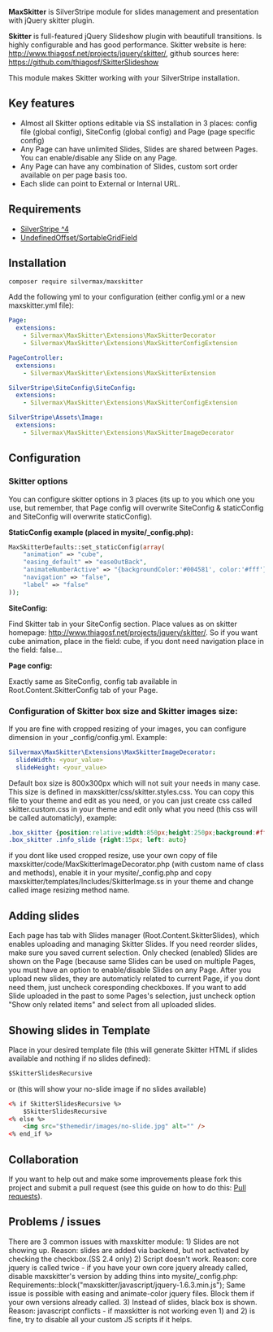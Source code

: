 **MaxSkitter** is SilverStripe module for slides management and presentation with jQuery skitter plugin.

**Skitter** is full-featured jQuery Slideshow plugin with beautifull transitions. Is highly configurable and has good performance. Skitter website is here: http://www.thiagosf.net/projects/jquery/skitter/, github sources here: https://github.com/thiagosf/SkitterSlideshow

This module makes Skitter working with your SilverStripe installation.

## Key features

* Almost all Skitter options editable via SS installation in 3 places: config file (global config), SiteConfig (global config) and Page (page specific config)
* Any Page can have unlimited Slides, Slides are shared between Pages. You can enable/disable any Slide on any Page.
* Any Page can have any combination of Slides, custom sort order available on per page basis too.
* Each slide can point to External or Internal URL.

## Requirements

- [SilverStripe ^4](https://www.silverstripe.org/download/)
- [UndefinedOffset/SortableGridField](https://github.com/UndefinedOffset/SortableGridField)

## Installation

`composer require silvermax/maxskitter`

Add the following yml to your configuration (either config.yml or a new maxskitter.yml file):

```yml
Page:
  extensions:
    - Silvermax\MaxSkitter\Extensions\MaxSkitterDecorator
    - Silvermax\MaxSkitter\Extensions\MaxSkitterConfigExtension

PageController:
  extensions:
    - Silvermax\MaxSkitter\Extensions\MaxSkitterExtension

SilverStripe\SiteConfig\SiteConfig:
  extensions:
    - Silvermax\MaxSkitter\Extensions\MaxSkitterConfigExtension

SilverStripe\Assets\Image:
  extensions:
    - Silvermax\MaxSkitter\Extensions\MaxSkitterImageDecorator
```

## Configuration
### Skitter options

You can configure skitter options in 3 places (its up to you which one you use, but remember, that Page config will overwrite SiteConfig & staticConfig and SiteConfig will overwrite staticConfig).

**StaticConfig example (placed in mysite/_config.php):**

```php
MaxSkitterDefaults::set_staticConfig(array(
    "animation" => "cube",
    "easing_default" => "easeOutBack",
    "animateNumberActive" => "{backgroundColor:'#004581', color:'#fff'}",
    "navigation" => "false",
    "label" => "false"
));
```

**SiteConfig:**

Find Skitter tab in your SiteConfig section. Place values as on skitter homepage: http://www.thiagosf.net/projects/jquery/skitter/. So if you want cube animation, place in the field: cube, if you dont need navigation place in the field: false...

**Page config:**

Exactly same as SiteConfig, config tab available in Root.Content.SkitterConfig tab of your Page.

### Configuration of Skitter box size and Skitter images size:

If you are fine with cropped resizing of your images, you can configure dimension in your _config/config.yml. Example:

```yml
Silvermax\MaxSkitter\Extensions\MaxSkitterImageDecorator:
  slideWidth: <your_value>
  slideHeight: <your_value>
```

Default box size is 800x300px which will not suit your needs in many case. This size is defined in maxskitter/css/skitter.styles.css. You can copy this file to your theme and edit as you need, or you can just create css called skitter.custom.css in your theme and edit only what you need (this css will be called automaticly), example:

```css
.box_skitter {position:relative;width:850px;height:250px;background:#fff;}
.box_skitter .info_slide {right:15px; left: auto}
```

if you dont like used cropped resize, use your own copy of file maxskitter/code/MaxSkitterImageDecorator.php (with custom name of class and methods), enable it in your mysite/_config.php and copy  maxskitter/templates/Includes/SkitterImage.ss in your theme and change called image resizing method name.

## Adding slides

Each page has tab with Slides manager (Root.Content.SkitterSlides), which enables uploading and managing Skitter Slides. If you need reorder slides, make sure you saved current selection. Only checked (enabled) Slides are shown on the Page (because same Slides can be used on multiple Pages, you must have an option to enable/disable Slides on any Page. After you upload new slides, they are automaticly related to current Page, if you dont need them, just uncheck coresponding checkboxes. If you want to add Slide uploaded in the past to some Pages's selection, just uncheck option "Show only related items" and select from all uploaded slides.

## Showing slides in Template

Place in your desired template file (this will generate Skitter HTML if slides available and nothing if no slides defined):

```html
$SkitterSlidesRecursive
```

or (this will show your no-slide image if no slides available)

```html
<% if SkitterSlidesRecursive %>
	$SkitterSlidesRecursive
<% else %>
	<img src="$themedir/images/no-slide.jpg" alt="" />
<% end_if %>
```

## Collaboration
If you want to help out and make some improvements please fork this project and submit a pull request (see this guide on how to do this:  [Pull requests](http://help.github.com/pull-requests/)).

## Problems / issues
There are 3 common issues with maxskitter module: 1) Slides are not showing up. Reason: slides are added via backend, but not activated by checking the checkbox.(SS 2.4 only) 2) Script doesn't work. Reason: core jquery is called twice - if you have your own core jquery already called, disable maxskitter's version by adding thins into mysite/_config.php: Requirements::block("maxskitter/javascript/jquery-1.6.3.min.js"); Same issue is possible with easing and animate-color jquery files. Block them if your own versions already called. 3) Instead of slides, black box is shown. Reason: javascript conflicts - if maxskitter is not working even 1) and 2) is fine, try to disable all your custom JS scripts if it helps.
